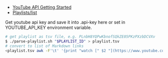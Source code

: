 * [YouTube API Getting Started](https://developers.google.com/youtube/v3/getting-started)
* [Playlists/list](https://developers.google.com/youtube/v3/docs/playlists/list)

Get youtube api key and save it into .api-key here or set in YOUTUBE_API_KEY environment variable.

```sh
# get playlist as tsv file, e.g. PLnbH8YQPwKbnofSQkZE05PKzPXzbDCVXv
$ ./parse-playlist.sh "$PLAYLIST_ID" > playlist.tsv
# convert to list of Markdown links
<playlist.tsv awk -F'\t' '{print "watch [" $2 "](https://www.youtube.com/watch?v=" $1 ")"}'
```
